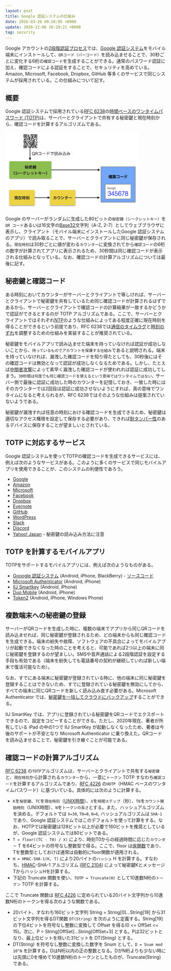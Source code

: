 ```yaml
---
layout: post
title: Google 認証システムの仕組み
date: 2016-03-26 09:26:05 +0000
update: 2020-12-06 16:29:21 +0000
tag: security
---
```

Google アカウントの[2段階認証プロセス](https://www.google.co.jp/intl/ja/landing/2step/)では、[Google 認証システム](https://support.google.com/accounts/answer/1066447?hl=ja)をモバイル端末にインストールして、```QRコード（バーコード）```を読み込ませることで、30秒ごとに変化する6桁の```確認コード```を生成することができる。通常のパスワード認証に加え、確認コードによる認証をすることで、セキュリティを高めている。Amazon, Microsoft, Facebook, Dropbox, GitHub 等多くのサービスで同じシステムが採用されている。この仕組みについて記す。

## 概要 ##

Google 認証システムで採用されている[RFC 6238](http://tools.ietf.org/html/rfc6238)の[時間ベースのワンタイムパスワード (TOTP)](https://en.wikipedia.org/wiki/Time-based_One-time_Password_Algorithm)は、サーバーとクライアントで共有する秘密鍵と現在時刻から、確認コードを計算するアルゴリズムである。

![Google 認証システム](/img/20160326-google-auth.png)

Google  のサーバーがランダムに生成した80ビットの```秘密鍵（シークレットキー）```を```QR コード```あるいは16文字の[Base32](https://en.wikipedia.org/wiki/Base32)文字列（A-Z, 2-7）としてウェブブラウザに表示し、クライアント（モバイル端末にインストールしたGoogle 認証システムのアプリ）で読み取ることで、サーバーとクライアントに同じ秘密鍵が保存される。```現在時刻```は30秒ごとに値が変わる```カウンター```に変換されてから```確認コード```の6桁の数字が計算されてアプリに表示されるため、30秒間は同じ確認コードが表示される仕組みとなっている。なお、確認コードの計算アルゴリズムについては最後に記す。

## 秘密鍵と確認コード ##

ある時刻においてカウンターがサーバーとクライアントで等しければ、サーバーとクライアントで秘密鍵を共有しているため同じ確認コードが計算されるはずであるから、サーバーとクライアントで確認コードの計算結果が一致するかどうかで認証ができるとするのが TOTP アルゴリズムである。ここで、サーバーとクライアントではそれぞれ[NTP](https://ja.wikipedia.org/wiki/Network_Time_Protocol)のような仕組みによってある程度正確に現在時刻を得ることができるという前提であり、RFC 6238では[通信のタイムラグ](http://tools.ietf.org/html/rfc6238#section-5.2)と[時刻のずれ](http://tools.ietf.org/html/rfc6238#section-6)を調整するための仕組みを実装することが推奨されている。

秘密鍵をモバイルアプリで読み込ませた端末を持っていなければ認証が成功しないことから、```持っているものでアカウントを保護する仕組み```であると説明される。端末を持っていなければ、漏洩した確認コードを知り得たとしても、30秒後にはその確認コードは無効となって認証が成功しなくなるためである。しかし、たとえば[中間者攻撃](https://ja.wikipedia.org/wiki/%E4%B8%AD%E9%96%93%E8%80%85%E6%94%BB%E6%92%83)によって素早く漏洩した確認コードが使われれば認証に成功してしまう。```30秒間は何度でも同じ確認コードを使えるという意味ではワンタイムではない。```サーバー側で最後に認証に成功した時のカウンターを記憶しておき、一致した時にはそのカウンターでは2回目は認証に成功させないようにすれば、真の意味でワンタイムになると考えられるが、RFC 6238ではそのような仕組みは提案されていないようである。

秘密鍵が漏洩すれば任意の時刻における確認コードを生成できるため、秘密鍵は適切なアクセス権限を設定して保存する必要があり、できれば[耐タンパー性](https://en.wikipedia.org/wiki/Tamper_resistance)のあるデバイスに保存することが望ましいとされている。

## TOTP に対応するサービス ##

Google 認証システムを使ってTOTPの確認コードを生成できるサービスには、例えば次のようなサービスがある。このように多くのサービスで同じモバイルアプリを使用できることが、このシステムの利便性であろう。

- [Google](https://www.google.co.jp/intl/ja/landing/2step/)
- [Amazon](https://www.amazon.co.jp/gp/help/customer/display.html?nodeId=202073820)
- [Microsoft](http://windows.microsoft.com/ja-jp/windows/two-step-verification-faq)
- [Facebook](http://bey.jp/?p=9484)
- [Dropbox](https://www.dropbox.com/ja/help/363)
- [Evernote](https://help.evernote.com/hc/ja/articles/208314238-2-%E6%AE%B5%E9%9A%8E%E8%AA%8D%E8%A8%BC%E3%82%92%E8%A8%AD%E5%AE%9A%E3%81%99%E3%82%8B)
- [GitHub](https://help.github.com/articles/configuring-two-factor-authentication-via-a-totp-mobile-app/)
- [WordPress](https://wordpress.org/plugins/two-factor-authentication/)
- [Slack](https://get.slack.help/hc/ja/articles/204509068-2%E8%A6%81%E7%B4%A0%E8%AA%8D%E8%A8%BC%E3%82%92%E8%A8%AD%E5%AE%9A%E3%81%99%E3%82%8B)
- [Discord](https://support.discord.com/hc/ja/articles/219576828-%E4%BA%8C%E6%AE%B5%E9%9A%8E%E8%AA%8D%E8%A8%BC%E3%81%AE%E3%82%BB%E3%83%83%E3%83%88%E3%82%A2%E3%83%83%E3%83%97)
- [Yahoo! Japan](https://hanakomachi.wordpress.com/2014/09/29/yahoo-googleauthenticator/) - 秘密鍵の読み込み方法に注意

## TOTP を計算するモバイルアプリ ##

TOTPをサポートするモバイルアプリには、例えば次のようなものがある。

- [Gooogle 認証システム](https://support.google.com/accounts/answer/1066447?hl=ja) (Android, iPhone, BlackBerry) - [ソースコード](https://github.com/google/google-authenticator)
- [Microsoft Authenticator](https://www.microsoft.com/ja-jp/account/authenticator) (Android, iPhone)
- [IIJ Smartkey](http://www.iij.ad.jp/smartkey/) (Android, iPhone)
- [Duo Mobile](https://guide.duo.com/third-party-accounts) (Android, iPhone)
- [Token2](https://token2.com/?content=mobileapp) (Android, iPhone, Windows Phone)

## 複数端末への秘密鍵の登録 ##

サーバーがQRコードを生成した時に、複数の端末でアプリから同じQRコードを読み込ませれば、同じ秘密鍵が登録されるため、どの端末からも同じ確認コードを生成できる。端末の紛失や故障、ソフトウェアの不具合によってモバイルアプリが起動できなくなった時のことを考えると、可能であれば2つ以上の端末に同じ秘密鍵を登録するのが望ましい。SMSや音声通話による2段階認証を設定する手段も有効である（端末を紛失しても電話番号の契約が継続していれば新しい端末で復活可能なため）。

なお、すでにある端末に秘密鍵が登録されている時に、他の端末に同じ秘密鍵を登録することはできないため、すでに登録されている秘密鍵を無効にしてから、すべての端末に同じQRコードを新しく読み込み直す必要がある。Microsoft Authenticator では、[秘密鍵を一括してクラウドにバックアップ](https://docs.microsoft.com/ja-jp/azure/active-directory/user-help/user-help-auth-app-backup-recovery)することができる。

IIJ SmartKey では、アプリに登録されている秘密鍵をQRコードでエクスポートできるので、設定をコピーすることができる。ただし、2020年現在、著者が所有している iPad の中の1つで IIJ SmartKey が起動しなくなったため、著者は今後のサポートが不安となり Microsoft Authenticator に乗り換えた。QRコードを読み込ませることで、秘密鍵を引き継ぐことが可能である。

## 確認コードの計算アルゴリズム ##

[RFC 6238](http://tools.ietf.org/html/rfc6238) の```TOTP```アルゴリズムは、サーバーとクライアントで共有する```秘密鍵```と、```現在時刻```から計算される```カウンター```から、一意に```トークン``` TOTP すなわち```確認コード```を計算するアルゴリズムであり、[RFC 4226](https://tools.ietf.org/html/rfc4226) の```HOTP```（HMAC ベースのワンタイムパスワード）に基づいている。具体的には次のように計算する。

- ```K```を```秘密鍵```、```TC```を```現在時刻```（[UNIX時間](https://ja.wikipedia.org/wiki/UNIX%E6%99%82%E9%96%93)）、```X```を```時間ステップ```（秒）、```T0```を```カウント開始時刻```（UNIX時間）、```N```を```トークンの長さ```とする。また、ハッシュアルゴリズムを決める。デフォルトでは ```X=30```, ```T0=0```, ```N=6```, ハッシュアルゴリズムは ```SHA-1``` であり、Google 認証システムではこのデフォルトを使って計算をする。なお、HOTPでは秘密鍵は128ビット以上が必要で160ビットを推奨としているが、Google 認証システムでは80ビットである。
- ```T = floor((TC - T0) / X)``` により、時刻T0からの経過時間に応じた```カウンター``` T を64ビットの符号なし整数型で得る。ここで、floor は[床関数](https://ja.wikipedia.org/wiki/%E5%BA%8A%E9%96%A2%E6%95%B0%E3%81%A8%E5%A4%A9%E4%BA%95%E9%96%A2%E6%95%B0)であり、Tを整数型としておけば通常は自動的にfloor関数が適用される。
- ```H = HMAC-SHA-1(K, T)``` により20バイトの```ハッシュ``` H を計算する。すなわち、[HMAC](https://ja.wikipedia.org/wiki/HMAC)-SHA-1 アルゴリズム ([RFC 2104](https://tools.ietf.org/html/rfc2104)) によって秘密鍵KとメッセージTからハッシュHを計算する。
- 下記の Truncate 関数を使い、```TOTP = Truncate(H)``` として10進数N桁の```トークン``` TOTP を計算する。

ここで Truncate 関数は [RFC 4226](https://tools.ietf.org/html/rfc4226) に定められている20バイト文字列から10進数N桁のトークンを得る次のような関数である。

- 20バイト、すなわち160ビット文字列 String = String[0]...String[19] から31ビット文字列を得るDT関数 ```DT(String)``` を次のように定義する。String[19] の下位4ビットを符号なし整数に変換して Offset を得る(0 <= OffSet <= 15)。次に、P = String[OffSet]...String[OffSet+3] とする。Pは32ビットとなり、最上位ビットを除いた31ビットを DT(String) とする。
- DT(String) を符号なし整数に変換した数字を Snum として、```D = Snum mod 10^N``` を計算する。DはN桁以内の正の整数となる。DがN桁よりも少ない時には先頭に0を埋めて10進数N桁のトークンとしたものが、Truncate(String) である。

